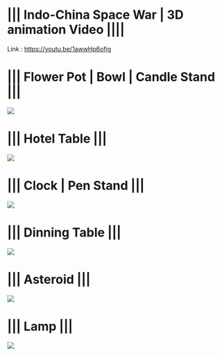 <b><h1>|||     Indo-China Space War | 3D animation Video ||||</b></h1>
Link : https://youtu.be/1awwHp6ofjg

<b><h1>|||     Flower Pot | Bowl | Candle Stand    |||</b></h1>
<img src = "https://drive.google.com/uc?id=1sk2elV-cbOgBf7-fJhE-SSE5cIeIxb8o&export=download">

<b><h1>|||     Hotel Table    |||</b></h1>
<img src = "https://drive.google.com/uc?id=1QJPkYNa3urYktNPpNf0x-XOAVdTaxSqU&export=download">

<b><h1>|||     Clock | Pen Stand    |||</b></h1>
<img src = "https://drive.google.com/uc?id=1HXiqJibCAXMxlIYHMJ1tYTNC_gr671t_&export=download">

<b><h1>|||     Dinning Table    |||</b></h1>
<img src = "https://drive.google.com/uc?id=1j5ql_QjvtRS3JkizHlixEM4f8hGuRwgM&export=download">


<b><h1>|||     Asteroid    |||</b></h1>
<img src = "https://drive.google.com/uc?id=1UhCr2cXNmGvdrGB5aIDo5YMfZHcBSnqH&export=download">



<b><h1>|||     Lamp    |||</b></h1>
<img src = "https://drive.google.com/uc?id=1Qb9YS8eNXBtkzNm8lxZWLdJZA9rCM79F&export=download">
